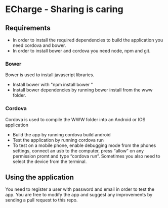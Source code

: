 # ECharge - Sharing is caring

## Requirements
- In order to install the required dependencies to build the application you need cordova and bower.
- In order to install bower and cordova you need node, npm and git.

### Bower 
Bower is used to install javascript libraries. 
- Install bower with "npm install bower "
- Install bower dependencies by running bower install from the www folder.

### Cordova
Cordova is used to compile the WWW folder into an Android or IOS application
- Build the app by running cordova build android
- Test the application by running cordova run
- To test on a mobile phone, enable debugging mode from the phones settings, connect an usb to the computer, press “allow” on any permission promt and type “cordova run”. Sometimes you also need to select the device from the terminal. 

## Using the application
You need to register a user with password and email in order to test the app. 
You are free to modify the app and suggest any improvements by sending a pull request to this repo. 

